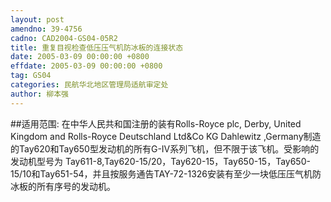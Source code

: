 ```yaml
---
layout: post
amendno: 39-4756
cadno: CAD2004-GS04-05R2
title: 重复目视检查低压压气机防冰板的连接状态
date: 2005-03-09 00:00:00 +0800
effdate: 2005-03-09 00:00:00 +0800
tag: GS04
categories: 民航华北地区管理局适航审定处
author: 柳本强
---
```


##适用范围:
在中华人民共和国注册的装有Rolls-Royce plc, Derby, United Kingdom and Rolls-Royce Deutschland Ltd&Co KG Dahlewitz ,Germany制造的Tay620和Tay650型发动机的所有G-IV系列飞机，但不限于该飞机。受影响的发动机型号为 Tay611-8,Tay620-15/20，Tay620-15，Tay650-15，Tay650-15/10和Tay651-54，并且按服务通告TAY-72-1326安装有至少一块低压压气机防冰板的所有序号的发动机。

